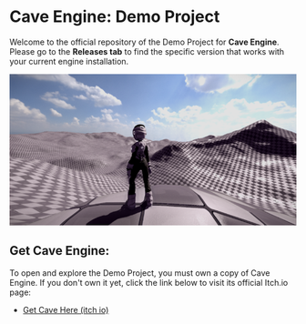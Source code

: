 # Cave Engine: Demo Project
 Welcome to the official repository of the Demo Project for **Cave Engine**. Please go to the **Releases tab** to find the specific version that works with your current engine installation.

![alt text](Cover.png)


## Get Cave Engine:
To open and explore the Demo Project, you must own a copy of Cave Engine. If you don't own it yet, click the link below to visit its official Itch.io page:
- [Get Cave Here (itch io)](https://unidaystudio.itch.io/cave-engine)

